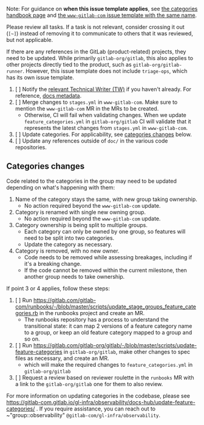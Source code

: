 Note: For guidance on **when this issue template applies**, see [the categories handbook page](https://handbook.gitlab.com/handbook/product/categories/#changes) and [the `www-gitlab-com` issue template with the same name](https://gitlab.com/gitlab-com/www-gitlab-com/-/blob/master/.gitlab/issue_templates/Group-Stage-Category-Change.md).

Please review all tasks.
If a task is not relevant, consider crossing it out (`[~]`) instead of removing it to communicate to others that it was reviewed, but not applicable.

If there are any references in the GitLab (product-related) projects, they need to be updated. While primarily `gitlab-org/gitlab`, this also applies to other projects directly tied to the product, such as `gitlab-org/gitlab-runner`. However, this issue template does not include `triage-ops`, which has its own issue template.

1. [ ] Notify the [relevant Technical Writer (TW)](https://handbook.gitlab.com/handbook/product/ux/technical-writing/#designated-technical-writers) if you haven't already. For reference, [docs metadata](https://docs.gitlab.com/development/documentation/metadata/).
1. [ ] Merge changes to `stages.yml` in `www-gitlab-com`. Make sure to mention the `www-gitlab-com` MR in the MRs to be created.
   - Otherwise, CI will fail when validating changes. When we update `feature_categories.yml` in `gitlab-org/gitlab` CI will validate that it represents the latest changes from `stages.yml` in `www-gitlab-com`.
1. [ ] Update categories. For applicability, see [categories changes](#categories-changes) below.
1. [ ] Update any references outside of `doc/` in the various code repositories.

## Categories changes

Code related to the categories in the group may need to be updated depending on what's happening with them:

1. Name of the category stays the same, with new group taking ownership.
   - No action required beyond the `www-gitlab-com` update.
2. Category is renamed with single new owning group.
   - No action required beyond the `www-gitlab-com` update.
3. Category ownership is being split to multiple groups.
   - Each category can only be owned by one group, so features will need to be split into two categories.
   - Update the category as necessary.
4. Category is removed, with no new owner.
   - Code needs to be removed while assessing breakages, including if it's a breaking change.
   - If the code cannot be removed within the current milestone, then another group needs to take ownership.

If point 3 or 4 applies, follow these steps:

1. [ ] Run https://gitlab.com/gitlab-com/runbooks/-/blob/master/scripts/update_stage_groups_feature_categories.rb in the runbooks project and create an MR.
   - The runbooks repository has a process to understand the transitional state: it can map 2 versions of a feature category name to a group, or keep an old feature category mapped to a group and so on.
1. [ ] Run https://gitlab.com/gitlab-org/gitlab/-/blob/master/scripts/update-feature-categories in `gitlab-org/gitlab`, make other changes to spec files as necessary, and create an MR.
   - which will make the required changes to `feature_categories.yml` in `gitlab-org/gitlab`
1. [ ] Request a review based on reviewer roulette in the `runbooks` MR with a link to the `gitlab-org/gitlab` one for them to also review.

For more information on updating categories in the codebase, please see https://gitlab-com.gitlab.io/gl-infra/observability/docs-hub/update-feature-categories/ . If you require assistance, you can reach out to ~"group::observability" `@gitlab-com/gl-infra/observability`.
